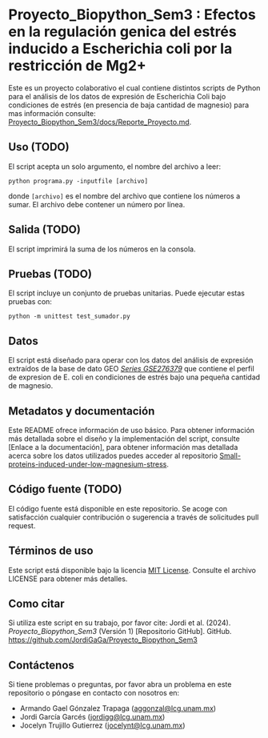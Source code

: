 # Proyecto_Biopython_Sem3 : Efectos en la regulación genica del estrés inducido a Escherichia coli por la restricción de Mg2+

Este es un proyecto colaborativo el cual contiene distintos scripts de Python para el análisis de los datos de expresión de Escherichia Coli bajo condiciones de estrés (en presencia de baja cantidad de magnesio) para mas información consulte: [Proyecto_Biopython_Sem3/docs/Reporte_Proyecto.md](https://github.com/JordiGaGa/Proyecto_Biopython_Sem3/blob/main/docs/Reporte_Proyecto.md).

## Uso (TODO)

El script acepta un solo argumento, el nombre del archivo a leer:

```
python programa.py -inputfile [archivo]
```

donde `[archivo]` es el nombre del archivo que contiene los números a sumar. El archivo debe contener un número por línea.

## Salida (TODO)

El script imprimirá la suma de los números en la consola.

## Pruebas (TODO)

El script incluye un conjunto de pruebas unitarias. Puede ejecutar estas pruebas con:

```
python -m unittest test_sumador.py
```

## Datos 

El script está diseñado para operar con los datos del análisis de expresión extraídos de la base de dato GEO *[Series GSE276379](https://www.ncbi.nlm.nih.gov/geo/query/acc.cgi?acc=GSE276379)* que contiene el perfil de expresion de E. coli en condiciones de estrés bajo una pequeña cantidad de magnesio.

## Metadatos y documentación  

Este README ofrece información de uso básico. Para obtener información más detallada sobre el diseño y la implementación del script, consulte [Enlace a la documentación], para obtener información mas detallada acerca sobre los datos utilizados puedes acceder al repositorio [Small-proteins-induced-under-low-magnesium-stress](https://github.com/yadavalli-lab/Small-proteins-induced-under-low-magnesium-stress).

## Código fuente (TODO)

El código fuente está disponible en este repositorio. Se acoge con satisfacción cualquier contribución o sugerencia a través de solicitudes pull request.

## Términos de uso

Este script está disponible bajo la licencia [MIT License](https://github.com/JordiGaGa/Proyecto_Biopython_Sem3/blob/main/LICENSE). Consulte el archivo LICENSE para obtener más detalles.

## Como citar

Si utiliza este script en su trabajo, por favor cite: Jordi et al. (2024). *Proyecto_Biopython_Sem3* (Versión 1) [Repositorio GitHub]. GitHub. https://github.com/JordiGaGa/Proyecto_Biopython_Sem3

## Contáctenos

Si tiene problemas o preguntas, por favor abra un problema en este repositorio o póngase en contacto con nosotros en:
- Armando Gael Gónzalez Trapaga (aggonzal@lcg.unam.mx)
- Jordi García Garcés (jordigg@lcg.unam.mx)
- Jocelyn Trujillo Gutierrez (jocelynt@lcg.unam.mx)
